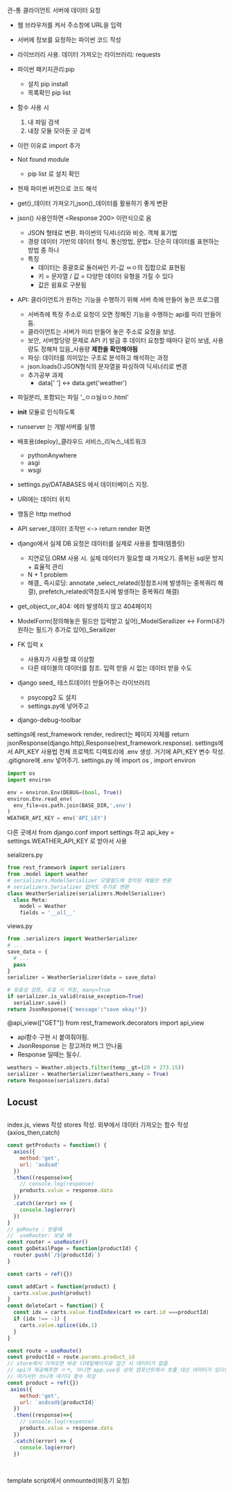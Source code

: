 관-통
클라이언트 서버에 데이터 요청
-  웹 브라우저를 켜서 주소창에 URL을 입력
-  서버에 정보를 요청하는 파이썬 코드 작성

- 라이브러리 사용. 데이터 가져오는 라이브러리: requests
- 파이썬 패키지관리:pip
  - 설치 pip install
  - 목록확인 pip list
- 함수 사용 시
  1. 내 파일 검색
  2. 내장 모듈 모아둔 곳 검색
- 이런 이유로  import 추가
- Not found module 
  - pip list 로 설치 확인
- 현재 파이썬 버전으로 코드 해석
- get()_데이터 가져오기,json()_데이터를 활용하기 좋게 변환
- json() 사용안하면 <Response 200> 이런식으로 옴
  - JSON 형태로 변환. 파이썬의 딕셔너리와 비슷. 객체 표기법
  - 경량 데이터 기반의 데이터 형식. 통신방법, 문법x. 단순히 데이터를 표현하는 방법 중 하나
  - 특징
    - 데이터는 중괄호로 둘러싸인 키-값 ㅆㅇ의 집합으로 표현됨
    - 키 = 문자열 / 값 = 다양한 데이터 유형을 가질 수 있다
    - 값은 쉼표로 구분됨
- API: 클라이언트가 원하는 기능을 수행하기 위해 서버 측에 만들어 놓은 프로그램
  - 서버측에 특정 주소로 요청이 오면 정해진 기능을 수행하는 api를 미리 만들어 둠.
  - 클라이언트는 서버가 미리 만들어 놓은 주소로 요청을 보냄.
  - 보안, 서버할당량 문제로 API 키 발급 후 데이터 요청할 때마다 같이 보냄, 사용량도 정해져 있음_사용량 **제한을 확인해야됨**
  - 파싱: 데이터를 의미있는 구조로 분석하고 해석하는 과정
  - json.loads():JSON형식의 문자열을 파싱하여 딕셔너리로 변경
  - 추가공부 과제
    - data[' '] <-> data.get('weather')



- 파일분리, 포함되는 파일 '_ㅇㅁ눰ㅁㅇ.html' 
- __init__ 모듈로 인식하도록
- runserver 는 개발서버를 실행
- 배포용(deploy)_클라우드 서비스_리눅스_네트워크
  - pythonAnywhere
  - asgi
  - wsgi
- settings.py/DATABASES 에서 데이터베이스 지정.
- URI에는 데이터 위치
- 행동은 http method
- API server_데이터 조작만 <-> return render 화면
- django에서 실제 DB 요청은 데이터를 실제로 사용을 할때(템플릿)
  - 지연로딩.ORM 사용 시. 실제 데이터가 필요할 떄 가져오기. 중복된 sql문 방지 + 효율적 관리
  - N + 1 problem
  - 해결_ 즉시로딩: annotate ,select_related(정참조시에 발생하는 중복쿼리 해결), prefetch_related(역참조시에 발생하는 중복쿼리 해결)
- get_object_or_404: 에러 발생하지 않고 404페이지
- ModelForm(정의해놓은 필드만 입력받고 싶어)_ModelSerailizer <-> Form(내가 원하는 필드가 추가로 있어)_Serailizer
- FK 입력 x
  - 사용자가 사용할 떄 이상함
  - 다른 테이블의 데이터를 참조. 입력 받을 시 없는 데이터 받을 수도
- django seed_ 테스트데이터 만들어주는 라이브러리
  - psycopg2 도 설치
  - settings.py에 넣어주고
- django-debug-toolbar





settings에 rest_framework
render, redirect는 페이지 자체를 return
jsonResponse(django.http),Response(rest_framework.response).
settings에서 API_KEY 사용법
전체 프로젝트 디렉토리에 .env 생성. 거기에 API_KEY 변수 작성. .gitignore에 .env 넣어주기.
settings.py 에 import os , import environ
```py
import os
import environ

env = environ.Env(DEBUG=(bool, True))
environ.Env.read_env(
  env_file=os.path.join(BASE_DIR,',env')
)
WEATHER_API_KEY = env('API_LEY')
```
다른 곳에서 from django.conf import settings 하고 
api_key = settings.WEATHER_API_KEY 로 받아서 사용


seializers.py

```py
from rest_framework import serializers
from .model import weather
# serializers.ModelSerializer 모델필드에 정의된 애들만 변환
# serializers.Serializer 없어도 추가로 변환
class WeatherSerialize(serializers.ModelSerializer)
  class Meta:
    model = Weather
    fields = '__all__'
```
views.py
```py
from .serializers import WeatherSerializer
# ...
save_data = {
  # ...
  pass
}
serializer = WeatherSerializer(data = save_data)

# 유효성 검증, 유효 시 저장, many=True
if serializer.is_valid(raise_exception=True)
  serializer.save()
return JsonResponse({'message':"save okay!"})
```
@api_view(["GET"])
from rest_framework.decorators import api_view
- api함수 구현 시 붙여줘야됨. 
- JsonResponse 는 장고꺼라 버그 안나옴
- Response 일때는 필수/.

```py
weathers = Weather.objects.filter(temp__gt=(20 + 273.15))
serializer = WeatherSerializer(weathers,many = True)
return Response(serializers.data)

```

## Locust

##

index.js, views 작성
stores 작성. 외부에서 데이터 가져오는 함수 작성(axios_then,catch)
``` js
const getProducts = function() {
  axios({
    method:'get',
    url: 'asdsad'
  })
  .then((response)=>{
    // console.log(response)
    products.value = response.data
  })
  .catch((error) => {
    console.log(error)
  })
}
// goRoute : 받을떄
//  useRouter: 보낼 떄
const router = useRouter()
const goDetailPage = function(productId) {
  router.push(`/${productId}`)
}

const carts = ref({})

const addCart = function(product) {
  carts.value.push(product)
}
const deleteCart = function() {
  const idx = carts.value.findIndex(cart => cart.id ===productId)
  if (idx !== -1) {
    carts.value.splice(idx,1)
  }
}
```
```js
const route = useRoute()
const productId = route.params.product_id
// store에서 가져오면 바로 디테일페이지로 접근 시 데이터가 없음
// api가 제공해주면 ㅇㅋ, 아니면 app.vue등 상위 컴포넌트에서 호출_대신 데이터가 있다면 재호출 하지 않도록 구현
// 여기서만 쓰니까 여기다 함수 작성
const product = ref({})
 axios({
    method:'get',
    url: `asdsad${productId}`
  })
  .then((response)=>{
    // console.log(response)
    products.value = response.data
  })
  .catch((error) => {
    console.log(error)
  })

  
```
template script에서 onmounted(비동기 요청)



